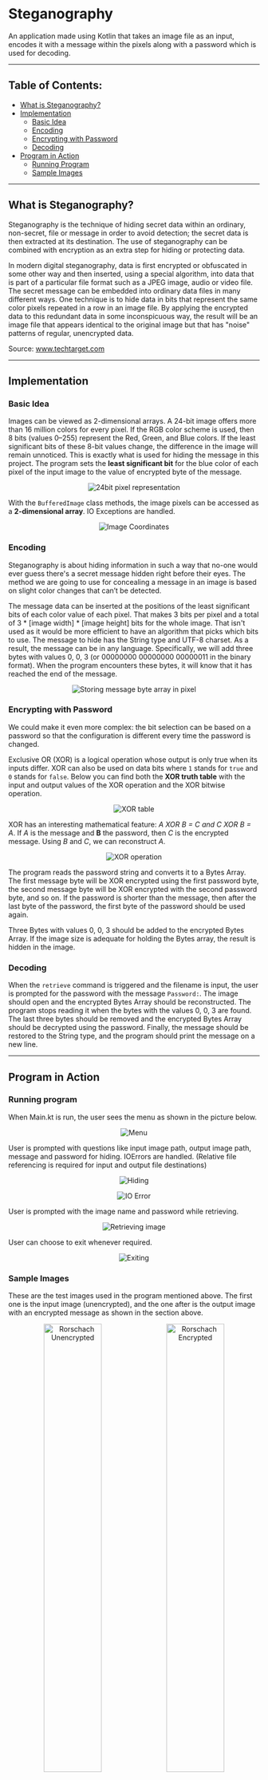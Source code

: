 # Steganography
An application made using Kotlin that takes an image file as an input, encodes it with a message within the pixels along with a password which is used for decoding.

<hr>

## Table of Contents:
- [What is Steganography?](#what-is-steganography)
- [Implementation](#implementation)
  - [Basic Idea](#basic-idea)
  - [Encoding](#encoding)
  - [Encrypting with Password](#encrypting-with-password)
  - [Decoding](#decoding)
- [Program in Action](#program-in-action)
  - [Running Program](#running-program)
  - [Sample Images](#sample-images)

<hr>

## What is Steganography?
Steganography is the technique of hiding secret data within an ordinary, non-secret, file or message in order to avoid detection; the secret data is then extracted at its destination. The use of steganography can be combined with encryption as an extra step for hiding or protecting data. 

In modern digital steganography, data is first encrypted or obfuscated in some other way and then inserted, using a special algorithm, into data that is part of a particular file format such as a JPEG image, audio or video file. The secret message can be embedded into ordinary data files in many different ways. One technique is to hide data in bits that represent the same color pixels repeated in a row in an image file. By applying the encrypted data to this redundant data in some inconspicuous way, the result will be an image file that appears identical to the original image but that has "noise" patterns of regular, unencrypted data.

Source: www.techtarget.com

<hr>

## Implementation

### Basic Idea
Images can be viewed as 2-dimensional arrays. A 24-bit image offers more than 16 million colors for every pixel. If the RGB color scheme is used, then 8 bits (values 0–255) represent the Red, Green, and Blue colors. If the least significant bits of these 8-bit values change, the difference in the image will remain unnoticed. This is exactly what is used for hiding the message in this project. The program sets the **least significant bit** for the blue color of each pixel of the input image to the value of encrypted byte of the message.

<p align="center">
<img src="images/readme/24bit.png" alt="24bit pixel representation">
</p>

With the `BufferedImage` class methods, the image pixels can be accessed as a **2-dimensional array**. IO Exceptions are handled.

<p align="center">
<img src="images/readme/Coordinates.png" alt="Image Coordinates">
</p>

### Encoding
Steganography is about hiding information in such a way that no-one would ever guess there's a secret message hidden right before their eyes. The method we are going to use for concealing a message in an image is based on slight color changes that can’t be detected.

The message data can be inserted at the positions of the least significant bits of each color value of each pixel. That makes 3 bits per pixel and a total of 3 * [image width] * [image height] bits for the whole image. That isn't used as it would be more efficient to have an algorithm that picks which bits to use. The message to hide has the String type and UTF-8 charset. As a result, the message can be in any language. Specifically, we will add three bytes with values 0, 0, 3 (or 00000000 00000000 00000011 in the binary format). When the program encounters these bytes, it will know that it has reached the end of the message.

<p align="center">
<img src="images/readme/pixels.png" alt="Storing message byte array in pixel">
</p>

### Encrypting with Password
We could make it even more complex: the bit selection can be based on a password so that the configuration is different every time the password is changed.

Exclusive OR (XOR) is a logical operation whose output is only true when its inputs differ. XOR can also be used on data bits where `1` stands for `true` and `0` stands for `false`. Below you can find both the **XOR truth table** with the input and output values of the XOR operation and the XOR bitwise operation.

<p align="center">
<img src="images/readme/tables.png" alt="XOR table">
</p>

XOR has an interesting mathematical feature: _A XOR B = C and C XOR B = A_. If _A_ is the message and **B** the password, then _C_ is the encrypted message. Using _B_ and _C_, we can reconstruct _A_.

<p align="center">
<img src="images/readme/xor.png" alt="XOR operation">
</p>

The program reads the password string and converts it to a Bytes Array. The first message byte will be XOR encrypted using the first password byte, the second message byte will be XOR encrypted with the second password byte, and so on. If the password is shorter than the message, then after the last byte of the password, the first byte of the password should be used again.

Three Bytes with values 0, 0, 3 should be added to the encrypted Bytes Array. If the image size is adequate for holding the Bytes array, the result is hidden in the image.

### Decoding
When the `retrieve` command is triggered and the filename is input, the user is prompted for the password with the message `Password:`. The image should open and the encrypted Bytes Array should be reconstructed. The program stops reading it when the bytes with the values 0, 0, 3 are found. The last three bytes should be removed and the encrypted Bytes Array should be decrypted using the password. Finally, the message should be restored to the String type, and the program should print the message on a new line.

<hr>

## Program in Action

### Running program

When Main.kt is run, the user sees the menu as shown in the picture below.

<p align="center">
<img src="images/readme/menu.png" alt="Menu">
</p>

User is prompted with questions like input image path, output image path, message and password for hiding. IOErrors are handled. (Relative file referencing is required for input and output file destinations)

<p align="center">
<img src="images/readme/hide.png" alt="Hiding">
</p>

<p align="center">
<img src="images/readme/ioerror.png" alt="IO Error">
</p>

User is prompted with the image name and password while retrieving.

<p align="center">
<img src="images/readme/retrieve.png" alt="Retrieving image">
</p>

User can choose to exit whenever required.

<p align="center">
<img src="images/readme/exit.png" alt="Exiting">
</p>

### Sample Images

These are the test images used in the program mentioned above. The first one is the input image (unencrypted), and the one after is the output image with an encrypted message as shown in the section above.

<p align="center">
<img src="images/sample/rorshach.jpg" width=48% alt="Rorschach Unencrypted">
<img src="images/sample/rorshach-encrypted.jpg" width=48% alt="Rorschach Encrypted">
</p>


